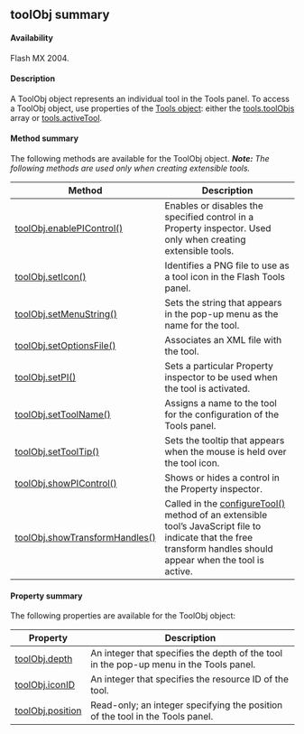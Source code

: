 ## toolObj summary

#### Availability

Flash MX 2004.

#### Description

A ToolObj object represents an individual tool in the Tools panel. To access a ToolObj object, use properties of the [Tools object](#_bookmark1104): either the [tools.toolObjs](#_bookmark1121) array or [tools.activeTool](#_bookmark1107).

#### Method summary

The following methods are available for the ToolObj object.
***Note:** The following methods are used only when creating extensible tools.*

| **Method**                                       | **Description**                                                                                                                                                                 |
|--------------------------------------------------|---------------------------------------------------------------------------------------------------------------------------------------------------------------------------------|
| [toolObj.enablePIControl()](#_bookmark1092)      | Enables or disables the specified control in a Property inspector. Used only when creating extensible tools.                                                                    |
| [toolObj.setIcon()](#_bookmark1095)              | Identifies a PNG file to use as a tool icon in the Flash Tools panel.                                                                                                           |
| [toolObj.setMenuString()](#_bookmark1096)        | Sets the string that appears in the pop-up menu as the name for the tool.                                                                                                       |
| [toolObj.setOptionsFile()](#_bookmark1097)       | Associates an XML file with the tool.                                                                                                                                           |
| [toolObj.setPI()](#_bookmark1098)                | Sets a particular Property inspector to be used when the tool is activated.                                                                                                     |
| [toolObj.setToolName()](#_bookmark1099)          | Assigns a name to the tool for the configuration of the Tools panel.                                                                                                            |
| [toolObj.setToolTip()](#_bookmark1100)           | Sets the tooltip that appears when the mouse is held over the tool icon.                                                                                                        |
| [toolObj.showPIControl()](#_bookmark1101)        | Shows or hides a control in the Property inspector.                                                                                                                             |
| [toolObj.showTransformHandles()](#_bookmark1102) | Called in the [configureTool()](#_bookmark18) method of an extensible tool’s JavaScript file to indicate that the free transform handles should appear when the tool is active. |

#### Property summary

The following properties are available for the ToolObj object:

| **Property**                       | **Description**                                                                        |
|------------------------------------|----------------------------------------------------------------------------------------|
| [toolObj.depth](#toolObj.depth)    | An integer that specifies the depth of the tool in the pop-up menu in the Tools panel. |
| [toolObj.iconID](#_bookmark1093)   | An integer that specifies the resource ID of the tool.                                 |
| [toolObj.position](#_bookmark1094) | Read-only; an integer specifying the position of the tool in the Tools panel.          |

<span id="toolObj.depth" class="anchor"></span>

